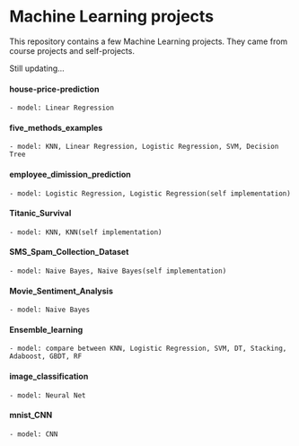 # Machine Learning projects
This repository contains a few Machine Learning projects. They came from course projects and self-projects.

Still updating...


#### house-price-prediction
	- model: Linear Regression
                
#### five_methods_examples
	- model: KNN, Linear Regression, Logistic Regression, SVM, Decision Tree
                
#### employee_dimission_prediction
	- model: Logistic Regression, Logistic Regression(self implementation)
                
#### Titanic_Survival
	- model: KNN, KNN(self implementation)
                
#### SMS_Spam_Collection_Dataset
	- model: Naive Bayes, Naive Bayes(self implementation)
                
#### Movie_Sentiment_Analysis
	- model: Naive Bayes
                
#### Ensemble_learning
	- model: compare between KNN, Logistic Regression, SVM, DT, Stacking, Adaboost, GBDT, RF

#### image_classification
	- model: Neural Net
		
#### mnist_CNN
	- model: CNN
